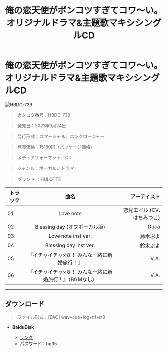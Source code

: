 ﻿---
layout: mypost
title: 俺の恋天使がポンコツすぎてコワ～い。オリジナルドラマ&主題歌マキシシングルCD
categories: [HULOTTE]
---

# 俺の恋天使がポンコツすぎてコワ～い。オリジナルドラマ&主題歌マキシシングルCD

![HBDC-739](HBDC-739-Cover.jpg)

> カタログ番号：HBDC-739

> 発売日：2021年9月24日

> 発行形式：コマーシャル、エンクロージャー

> 発売価格：15180円（パッケージ価格）

> メディアフォーマット：CD

> ジャンル：ボーカル、ドラマ 

> ブランド ：HULOTTE

| トラック | 曲名 | アーティスト |
| ------| :-----------: | -----: |
| 01 | Love note | 恋見エイル (CV.はちみつこ) |
| 02 | Blessing day (オフボーカル版) | Duca |
| 03 | Love note inst ver. | 鈴木ぷよ |
| 04 | Blessing day inst ver. | 鈴木ぷよ |
| 05 | 『イチャイチャ×８！ みんな一緒に新婚旅行！』 | V.A. |
| 06 | 『イチャイチャ×８！ みんな一緒に新婚旅行！』（BGMなし） | V.A. |



---
## ダウンロード
> ファイル形式：[EAC] wav+cue+log+tif+rr3

  - **BaiduDisk**

    - [リンク](https://pan.baidu.com/s/1e7-4S_oGi34hxogMt06JnQ)
    - パスワード：bg35

